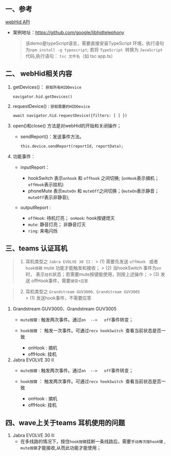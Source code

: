 ## 一、参考

[webHid API](https://wicg.github.io/webhid/index.html)

 - 案例地址：https://github.com/google/libhidtelephony
    > 该demo是typeScript语言，需要直接安装TypeScript 环境，执行语句为`npm install -g typescript`;
    > 若将 `TypeScript `转换为 `JavaScript` 代码,执行语句： `tsc 文件名`（如 tsc app.ts）

## 二、 webHid相关内容

 1. getDevices()： `获取所有HIDDevice`

    ```
    navigator.hid.getDevices()
    ```
    
 2. requestDevice() : `获取需要的HIDDevice`
     
    ```
    await navigator.hid.requestDevice({filters: [ ] })
    ```
       

 3. open()和close() 方法是对webHid的开始和关闭操作；
    - sendReport()：发送事件方法。

        ```
        this.device.sendReport(reportId, reportData);
        ```
 4. 功能事件：
      - inputReport：
         - hookSwitch 表示`onhook` 和 `offhook` 之间切换; (`onHook`表示摘机；`offHook`表示挂机)
         - phoneMute 表示`muteOn` 和 `muteOff`之间切换；(`muteOn`表示静音；`muteOff`表示非静音);
    
      - outputReport :
         - `offHook`:  待机灯亮； `onHook`: hook按键熄灭 
         - `mute`:   静音灯亮；  非静音灯灭
         - `ring`: 来电闪烁

## 三、teams 认证耳机 

 > 1. 耳机类型之 `Jabra EVOLVE 30 II：`
    > (1) 需要先发送 `offHook ` 或者` hook按键` mute 功能才能触发和接收；
    > (2) 当hookSwitch 事件为`on`时， 表示`挂机`状态；若需要mute按键能使用，则按上述操作；
    > (3) 发送 offHook事件，需要`接受+应答`
    
    
    
 > 2. 耳机类型之 `Grandstream GUV3000、Grandstream GUV3005`    
    >  (1) 发送hook事件，不需要应答


   

 1. Grandstream GUV3000、Grandstream GUV3005
    - `mute按键` : 触发两次事件。通过` on  -->   off `事件转变；
     
    - `hook按键` ： 触发一次事件。可通过`recv hookSwitch `查看当前状态是否一致
      - onHook : 摘机
      - offHook: 挂机
 2. Jabra EVOLVE 30 II
    - `mute按键` : 触发两次事件。通过` on  -->   off `事件转变；
     
    - `hook按键` ： 触发两次事件。可通过`recv hookSwitch `查看当前状态是否一致
      - onHook : 摘机
      - offHook: 挂机
    
## 四、wave上关于teams 耳机使用的问题

 1. Jabra EVOLVE 30 II:
    - 在多线路的情况下，按住`hook按键`挂断一条线路后，需要`手动再次按hook键` , `mute按键`才能接收,从而此功能才能使用；

    
